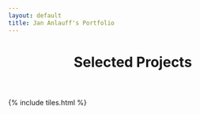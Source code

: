 ```yaml
---
layout: default
title: Jan Anlauff's Portfolio
---
```


<header>
<h1>Selected Projects</h1>
</header>

{% include tiles.html %}
